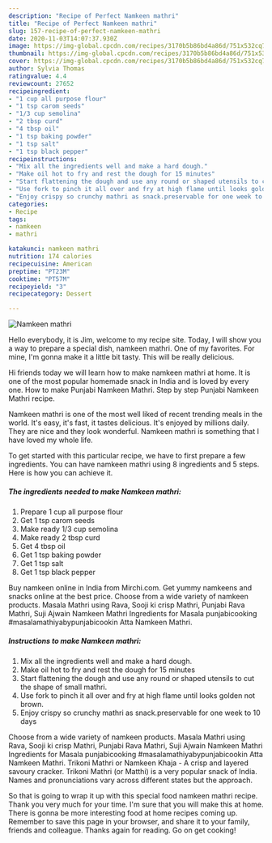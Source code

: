 ```yaml
---
description: "Recipe of Perfect Namkeen mathri"
title: "Recipe of Perfect Namkeen mathri"
slug: 157-recipe-of-perfect-namkeen-mathri
date: 2020-11-03T14:07:37.930Z
image: https://img-global.cpcdn.com/recipes/3170b5b86bd4a86d/751x532cq70/namkeen-mathri-recipe-main-photo.jpg
thumbnail: https://img-global.cpcdn.com/recipes/3170b5b86bd4a86d/751x532cq70/namkeen-mathri-recipe-main-photo.jpg
cover: https://img-global.cpcdn.com/recipes/3170b5b86bd4a86d/751x532cq70/namkeen-mathri-recipe-main-photo.jpg
author: Sylvia Thomas
ratingvalue: 4.4
reviewcount: 27652
recipeingredient:
- "1 cup all purpose flour"
- "1 tsp carom seeds"
- "1/3 cup semolina"
- "2 tbsp curd"
- "4 tbsp oil"
- "1 tsp baking powder"
- "1 tsp salt"
- "1 tsp black pepper"
recipeinstructions:
- "Mix all the ingredients well and make a hard dough."
- "Make oil hot to fry and rest the dough for 15 minutes"
- "Start flattening the dough and use any round or shaped utensils to cut the shape of small mathri."
- "Use fork to pinch it all over and fry at high flame until looks golden not brown."
- "Enjoy crispy so crunchy mathri as snack.preservable for one week to 10 days"
categories:
- Recipe
tags:
- namkeen
- mathri

katakunci: namkeen mathri 
nutrition: 174 calories
recipecuisine: American
preptime: "PT23M"
cooktime: "PT57M"
recipeyield: "3"
recipecategory: Dessert

---
```



![Namkeen mathri](https://img-global.cpcdn.com/recipes/3170b5b86bd4a86d/751x532cq70/namkeen-mathri-recipe-main-photo.jpg)

Hello everybody, it is Jim, welcome to my recipe site. Today, I will show you a way to prepare a special dish, namkeen mathri. One of my favorites. For mine, I'm gonna make it a little bit tasty. This will be really delicious.

Hi friends today we will learn how to make namkeen mathri at home. It is one of the most popular homemade snack in India and is loved by every one. How to make Punjabi Namkeen Mathri. Step by step Punjabi Namkeen Mathri recipe.

Namkeen mathri is one of the most well liked of recent trending meals in the world. It's easy, it's fast, it tastes delicious. It's enjoyed by millions daily. They are nice and they look wonderful. Namkeen mathri is something that I have loved my whole life.


To get started with this particular recipe, we have to first prepare a few ingredients. You can have namkeen mathri using 8 ingredients and 5 steps. Here is how you can achieve it.

<!--inarticleads1-->

##### The ingredients needed to make Namkeen mathri:

1. Prepare 1 cup all purpose flour
1. Get 1 tsp carom seeds
1. Make ready 1/3 cup semolina
1. Make ready 2 tbsp curd
1. Get 4 tbsp oil
1. Get 1 tsp baking powder
1. Get 1 tsp salt
1. Get 1 tsp black pepper


Buy namkeen online in India from Mirchi.com. Get yummy namkeens and snacks online at the best price. Choose from a wide variety of namkeen products. Masala Mathri using Rava, Sooji ki crisp Mathri, Punjabi Rava Mathri, Suji Ajwain Namkeen Mathri Ingredients for Masala punjabicooking #masalamathiyabypunjabicookin Atta Namkeen Mathri. 

<!--inarticleads2-->

##### Instructions to make Namkeen mathri:

1. Mix all the ingredients well and make a hard dough.
1. Make oil hot to fry and rest the dough for 15 minutes
1. Start flattening the dough and use any round or shaped utensils to cut the shape of small mathri.
1. Use fork to pinch it all over and fry at high flame until looks golden not brown.
1. Enjoy crispy so crunchy mathri as snack.preservable for one week to 10 days


Choose from a wide variety of namkeen products. Masala Mathri using Rava, Sooji ki crisp Mathri, Punjabi Rava Mathri, Suji Ajwain Namkeen Mathri Ingredients for Masala punjabicooking #masalamathiyabypunjabicookin Atta Namkeen Mathri. Trikoni Mathri or Namkeen Khaja - A crisp and layered savoury cracker. Trikoni Mathri (or Matthi) is a very popular snack of India. Names and pronunciations vary across different states but the approach. 

So that is going to wrap it up with this special food namkeen mathri recipe. Thank you very much for your time. I'm sure that you will make this at home. There is gonna be more interesting food at home recipes coming up. Remember to save this page in your browser, and share it to your family, friends and colleague. Thanks again for reading. Go on get cooking!
